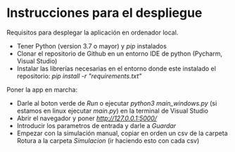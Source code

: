 # Instrucciones para el despliegue

Requisitos para desplegar la aplicación en ordenador local.
- Tener Python (version 3.7 o mayor) y _pip_ instalados
- Clonar el repositorio de Github en un entorno IDE de python (Pycharm, Visual Studio)
- Instalar las librerías necesarias en el entorno donde este instalado el repositorio: _pip install -r "requirements.txt"_


Poner la app en marcha:
- Darle al boton verde de _Run_ o ejecutar _python3 main_windows.py_ (si estamos en linux ejecutar _main.py_) en la terminal de Visual Studio
- Abrir el navegador y poner _http://127.0.0.1:5000/_
- Introducir los parametros de entrada y darle a _Guardar_
- Empezar con la simulación manual, copiar en orden un csv de la carpeta Rotura a la carpeta _Simulacion_ (ir haciendo esto con cada csv)
